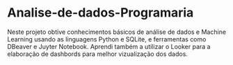 # Analise-de-dados-Programaria

Neste projeto obtive conhecimentos básicos de análise de dados e Machine Learning usando as linguagens Python e SQLite, e ferramentas como DBeaver e Juyter Notebook. Aprendi também a utilizar o Looker para a elaboração de dashbords para melhor vizualização dos dados. 
